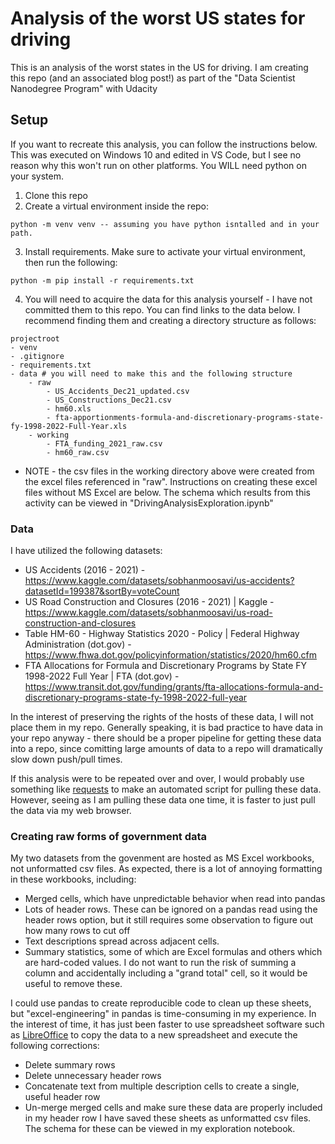 # Analysis of the worst US states for driving

This is an analysis of the worst states in the US for driving. I am creating this repo (and an associated blog post!) as part of the "Data Scientist Nanodegree Program" with Udacity

## Setup
If you want to recreate this analysis, you can follow the instructions below. This was executed on Windows 10 and edited in VS Code, but I see no reason why this won't run on other platforms. You WILL need python on your system.

1. Clone this repo
2. Create a virtual environment inside the repo:
```
python -m venv venv -- assuming you have python isntalled and in your path. 
```
3. Install requirements. Make sure to activate your virtual environment, then run the following:
```
python -m pip install -r requirements.txt
```
4. You will need to acquire the data for this analysis yourself - I have not committed them to this repo. You can find links to the data below. I recommend finding them and creating a directory structure as follows:
```
projectroot
- venv
- .gitignore
- requirements.txt
- data # you will need to make this and the following structure
    - raw
        - US_Accidents_Dec21_updated.csv
        - US_Constructions_Dec21.csv
        - hm60.xls
        - fta-apportionments-formula-and-discretionary-programs-state-fy-1998-2022-Full-Year.xls
    - working
        - FTA_funding_2021_raw.csv
        - hm60_raw.csv
```
- NOTE - the csv files in the working directory above were created from the excel files referenced in "raw". Instructions on creating these excel files without MS Excel are below. The schema which results from this activity can be viewed in "DrivingAnalysisExploration.ipynb"

### Data

I have utilized the following datasets:

- US Accidents (2016 - 2021) - https://www.kaggle.com/datasets/sobhanmoosavi/us-accidents?datasetId=199387&sortBy=voteCount
- US Road Construction and Closures (2016 - 2021) | Kaggle - https://www.kaggle.com/datasets/sobhanmoosavi/us-road-construction-and-closures
- Table HM-60 - Highway Statistics 2020 - Policy | Federal Highway Administration (dot.gov) - https://www.fhwa.dot.gov/policyinformation/statistics/2020/hm60.cfm
- FTA Allocations for Formula and Discretionary Programs by State FY 1998-2022 Full Year | FTA (dot.gov) - https://www.transit.dot.gov/funding/grants/fta-allocations-formula-and-discretionary-programs-state-fy-1998-2022-full-year

In the interest of preserving the rights of the hosts of these data, I will not place them in my repo. Generally speaking, it is bad practice to have data in your repo anyway - there should be a proper pipeline for getting these data into a repo, since comitting large amounts of data to a repo will dramatically slow down push/pull times. 

If this analysis were to be repeated over and over, I would probably use something like [requests](https://docs.python-requests.org/en/latest/) to make an automated script for pulling these data. However, seeing as I am pulling these data one time, it is faster to just pull the data via my web browser.

### Creating raw forms of government data
My two datasets from the govenment are hosted as MS Excel workbooks, not unformatted csv files. As expected, there is a lot of annoying formatting in these workbooks, including:
- Merged cells, which have unpredictable behavior when read into pandas
- Lots of header rows. These can be ignored on a pandas read using the header rows option, but it still requires some observation to figure out how many rows to cut off
- Text descriptions spread across adjacent cells. 
- Summary statistics, some of which are Excel formulas and others which are hard-coded values. I do not want to run the risk of summing a column and accidentally including a "grand total" cell, so it would be useful to remove these.

I could use pandas to create reproducible code to clean up these sheets, but "excel-engineering" in pandas is time-consuming in my experience. In the interest of time, it has just been faster to use spreadsheet software such as [LibreOffice](https://www.libreoffice.org/discover/libreoffice/) to copy the data to a new spreadsheet and execute the following corrections:
- Delete summary rows
- Delete unnecessary header rows
- Concatenate text from multiple description cells to create a single, useful header row
- Un-merge merged cells and make sure these data are properly included in my header row
I have saved these sheets as unformatted csv files. The schema for these can be viewed in my exploration notebook.